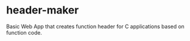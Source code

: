 # header-maker
Basic Web App that creates function header for C applications based on function code.
